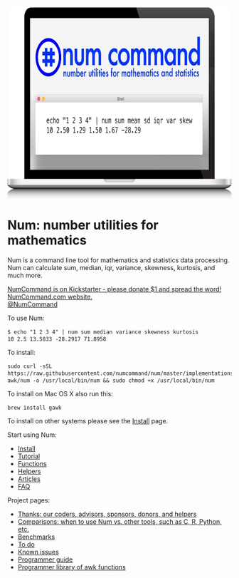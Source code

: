<img width="750" height="430" src="assets/images/splash/splash-960x550.jpg" />

# Num: number utilities for mathematics

Num is a command line tool for mathematics and statistics data processing.
<br>Num can calculate sum, median, iqr, variance, skewness, kurtosis, and much more.

[NumCommand is on Kickstarter - please donate $1 and spread the word!](https://www.kickstarter.com/projects/joelparkerhenderson/num-number-utilities-for-mathematics)
<br>[NumCommand.com website.](http://www.numcommand.com)
<br>[@NumCommand](https://twitter.com/NumCommand)

To use Num:

    $ echo "1 2 3 4" | num sum median variance skewness kurtosis
    10 2.5 13.5833 -28.2917 71.8958

To install:

    sudo curl -sSL https://raw.githubusercontent.com/numcommand/num/master/implementations/num-awk/num -o /usr/local/bin/num && sudo chmod +x /usr/local/bin/num

To install on Mac OS X also run this:

    brew install gawk

To install on other systems please see the [Install](doc/install.md) page.

Start using Num:

* [Install](doc/install.md)
* [Tutorial](doc/tutorial.md)
* [Functions](doc/functions.md)
* [Helpers](doc/helpers.md)
* [Articles](doc/articles.md)
* [FAQ](doc/faq.md)

Project pages:

* [Thanks: our coders, advisors, sponsors, donors, and helpers](doc/thanks.md)
* [Comparisons: when to use Num vs. other tools, such as C, R, Python, etc.](doc/comparisons.md)
* [Benchmarks](doc/benchmarks.md)
* [To do](doc/todo.md)
* [Known issues](doc/known-issues.md)
* [Programmer guide](doc/programmer-guide.md)
* [Programmer library of awk functions](doc/programmer-library-of-awk-functions.md)
